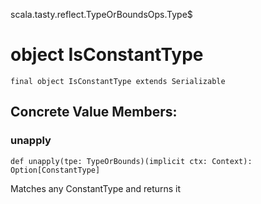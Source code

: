 scala.tasty.reflect.TypeOrBoundsOps.Type$
# object IsConstantType

<pre><code class="language-scala" >final object IsConstantType extends Serializable</pre></code>
## Concrete Value Members:
### unapply
<pre><code class="language-scala" >def unapply(tpe: TypeOrBounds)(implicit ctx: Context): Option[ConstantType]</pre></code>
Matches any ConstantType and returns it

